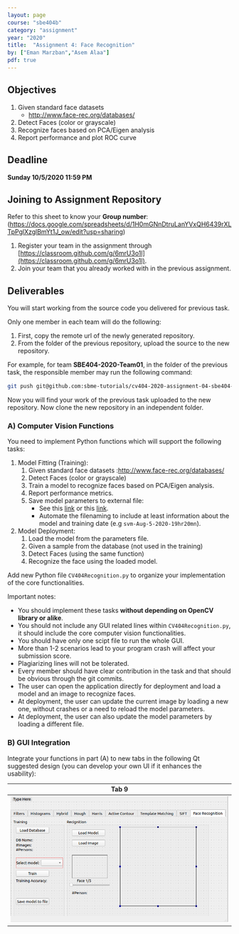 ```yaml
---
layout: page
course: "sbe404b"
category: "assignment"
year: "2020"
title:  "Assignment 4: Face Recognition"
by: ["Eman Marzban","Asem Alaa"]
pdf: true
---
```


## Objectives

1. Given standard face datasets 
   * http://www.face-rec.org/databases/ 
2. Detect Faces (color or grayscale)
3. Recognize faces based on PCA/Eigen analysis
4. Report performance and plot ROC curve

## Deadline

**Sunday 10/5/2020 11:59 PM**

## Joining to Assignment Repository

Refer to this sheet to know your **Group number**: (https://docs.google.com/spreadsheets/d/1H0mGNnDtruLanYVxQH6439rXLTpPglXzglBmYt1J_ow/edit?usp=sharing)

1. Register your team in the assignment through [https://classroom.github.com/g/6mrU3o1l](https://classroom.github.com/g/6mrU3o1l).
2. Join your team that you already worked with in the previous assignment.

## Deliverables

You will start working from the source code you delivered for previous task.

Only one member in each team will do the following:

1. First, copy the remote url of the newly generated repository.
2. From the folder of the previous repository, upload the source to the new repository.

For example, for team **SBE404-2020-Team01**, in the folder of the previous task, the responsible member may run the following command:

```bash
git push git@github.com:sbme-tutorials/cv404-2020-assignment-04-sbe404-2020-team01.git master -u
```

Now you will find your work of the previous task uploaded to the new repository. Now clone the new repository in an independent folder.


### A) Computer Vision Functions

You need to implement Python functions which will support the following tasks:


1. Model Fitting (Training):
   1. Given standard face datasets :http://www.face-rec.org/databases/
   2. Detect Faces (color or grayscale)
   3. Train a model to recognize faces based on PCA/Eigen analysis.
   4. Report performance metrics.
   5. Save model parameters to external file:
      * See this [link](https://scikit-learn.org/stable/modules/model_persistence.html) or this [link](https://machinelearningmastery.com/save-load-machine-learning-models-python-scikit-learn/).
      * Automate the filenaming to include at least information about the model and training date (e.g `svm-Aug-5-2020-19hr20mn`).
2. Model Deployment:
   1. Load the model from the parameters file.
   2. Given a sample from the database (not used in the training)
   3. Detect Faces (using the same function)
   4. Recognize the face using the loaded model.

Add new Python file `CV404Recognition.py` to organize your implementation of the core functionalities.

Important notes:

* You should implement these tasks **without depending on OpenCV library or alike**.
* You should not include any GUI related lines within `CV404Recognition.py`, it should include the core computer vision functionalities.
* You should have only one scipt file to run the whole GUI.
* More than 1-2 scenarios lead to your program crash will affect your submission score.
* Plagiarizing lines will not be tolerated.
* Every member should have clear contribution in the task and that should be obvious through the git commits.
* The user can open the application directly for deployment and load a model and an image to recognize faces.
* At deployment, the user can update the current image by loading a new one, without crashes or a need to reload the model parameters.
* At deployment, the user can also update the model parameters by loading a different file. 

### B) GUI Integration

Integrate your functions in part (A) to new tabs in the following Qt suggested design (you can develop your own UI if it enhances the usability):

| Tab 9 |
|---|
| <img src="tab9.png" style="width:1100px;"> |